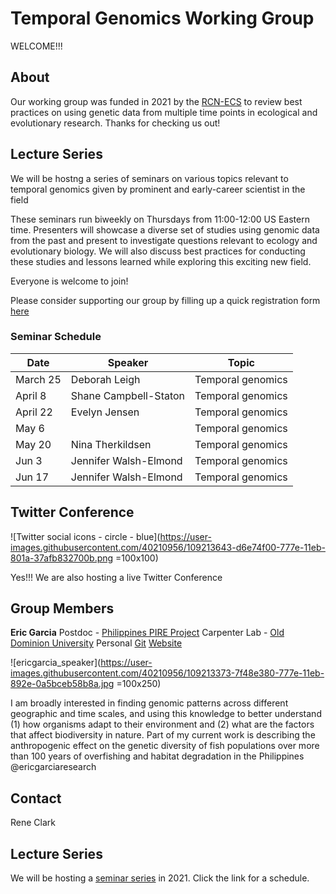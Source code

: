 # Temporal Genomics Working Group

WELCOME!!! 

## About

Our working group was funded in 2021 by the [RCN-ECS](https://rcn-ecs.github.io/)
to review best practices on using genetic data from multiple time points in
ecological and evolutionary research. Thanks for checking us out!

## Lecture Series

We will be hostng a series of seminars on various topics relevant to temporal genomics given by prominent and early-career scientist in the field

These seminars run biweekly on Thursdays from 11:00-12:00 US Eastern time. Presenters will showcase a diverse set of studies using genomic data from the past and present to investigate questions relevant to ecology and evolutionary biology. We will also discuss best practices for conducting these studies and lessons learned while exploring this exciting new field.

Everyone is welcome to join! 

Please consider supporting our group by filling up a quick registration form [here](google.form)

### Seminar Schedule

Date | Speaker | Topic
---- | ------- | -----
March 25 | Deborah Leigh | Temporal genomics
April 8 | Shane Campbell-Staton | Temporal genomics
April 22 | Evelyn Jensen | Temporal genomics
May 6 |  | Temporal genomics
May 20 | Nina Therkildsen | Temporal genomics
Jun 3 | Jennifer Walsh-Elmond | Temporal genomics
Jun 17 | Jennifer Walsh-Elmond | Temporal genomics

## Twitter Conference
![Twitter social icons - circle - blue](https://user-images.githubusercontent.com/40210956/109213643-d6e74f00-777e-11eb-801a-37afb832700b.png =100x100)

Yes!!! We are also hosting a live Twitter Conference

## Group Members

**Eric Garcia**
Postdoc - [Philippines PIRE Project](https://sites.wp.odu.edu/PIRE/) 
Carpenter Lab - [Old Dominion University](https://www.odu.edu/)
Personal [Git](https://github.com/ericgarciaresearch) [Website](https://ericgarciaphd.wordpress.com/)

![ericgarcia_speaker](https://user-images.githubusercontent.com/40210956/109213373-7f48e380-777e-11eb-892e-0a5bceb58b8a.jpg =100x250)

I am broadly interested in finding genomic patterns across different geographic and time scales, and using this knowledge to better understand (1) how organisms adapt to their environment and (2) what are the factors that affect biodiversity in nature. Part of my current work is describing the anthropogenic effect on the genetic diversity of fish populations over more than 100 years of overfishing and habitat degradation in the Philippines
@ericgarciaresearch


## Contact
Rene Clark 




## Lecture Series

We will be hosting a [seminar series](https://tempgenomics-rcn.github.io/website/seminar) in 2021. Click the link for a schedule.

